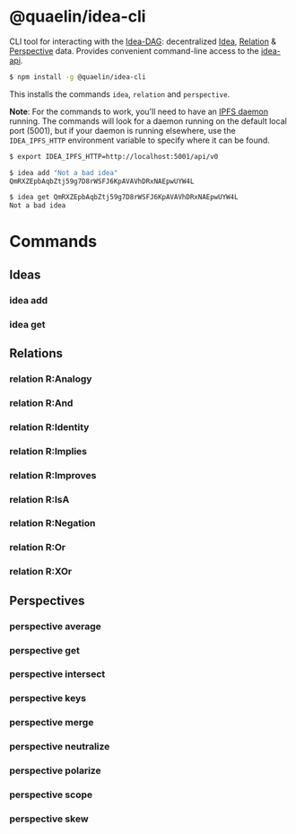 # @quaelin/idea-cli

CLI tool for interacting with the [Idea-DAG][Idea-DAG]: decentralized
[Idea][Ideas], [Relation][Relations] & [Perspective][Perspectives] data.
Provides convenient command-line access to the [idea-api][idea-api].

```sh
$ npm install -g @quaelin/idea-cli
```

This installs the commands `idea`, `relation` and `perspective`.

**Note**: For the commands to work, you'll need to have an [IPFS daemon][IPFS]
running.  The commands will look for a daemon running on the default local port
(5001), but if your daemon is running elsewhere, use the `IDEA_IPFS_HTTP`
environment variable to specify where it can be found.

```sh
$ export IDEA_IPFS_HTTP=http://localhost:5001/api/v0

$ idea add "Not a bad idea"
QmRXZEpbAqbZtj59g7D8rWSFJ6KpAVAVhDRxNAEpwUYW4L

$ idea get QmRXZEpbAqbZtj59g7D8rWSFJ6KpAVAVhDRxNAEpwUYW4L
Not a bad idea
```

# Commands

## Ideas

### idea add

### idea get

## Relations

### relation R:Analogy

### relation R:And

### relation R:Identity

### relation R:Implies

### relation R:Improves

### relation R:IsA

### relation R:Negation

### relation R:Or

### relation R:XOr

## Perspectives

### perspective average

### perspective get

### perspective intersect

### perspective keys

### perspective merge

### perspective neutralize

### perspective polarize

### perspective scope

### perspective skew


[idea-api]: https://github.com/quaelin/idea/tree/main/packages/idea-api#readme
[Idea-DAG]: https://github.com/quaelin/idea/blob/main/doc/IDEA_DAG.md
[Ideas]: https://github.com/quaelin/idea/blob/main/doc/IDEAS.md
[IPFS]: https://ipfs.io
[Perspectives]: https://github.com/quaelin/idea/blob/main/doc/PERSPECTIVES.md
[Relations]: https://github.com/quaelin/idea/blob/main/doc/RELATIONS.md
